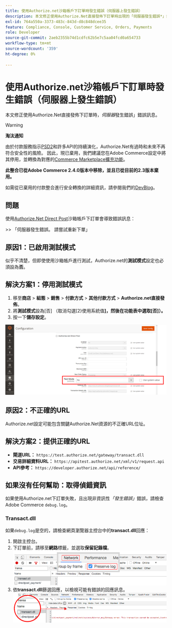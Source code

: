 ```yaml
---
title: 使用Authorize.net沙箱帳戶下訂單時發生錯誤（伺服器上發生錯誤）
description: 本文修正使用Authorize.Net直接發佈下訂單時出現的「伺服器發生錯誤*」錯誤訊息。
exl-id: 764a550a-3373-483c-843d-d8c848dcee35
feature: Compliance, Console, Customer Service, Orders, Payments
role: Developer
source-git-commit: 2aeb2355b74d1cdfc62b5e7c5aa04fcd0a654733
workflow-type: tm+mt
source-wordcount: '359'
ht-degree: 0%

---
```


# 使用Authorize.net沙箱帳戶下訂單時發生錯誤（伺服器上發生錯誤）

本文修正使用Authorize.Net直接發佈下訂單時，*伺服器*&#x200B;發生錯誤」錯誤訊息。

>[!WARNING]
>
>**淘汰通知**
>
>由於付款服務指示[PSD2](https://experienceleague.adobe.com/en/docs/commerce-admin/start/compliance/payments/compliance-payment-services-directive)和許多API的持續演化，Authorize.Net有過時和未來不再符合安全性的風險。 因此，現已棄用，我們建議您在Adobe Commerce設定中將其停用，並轉換為對應的[Commerce Marketplace擴充功能](https://marketplace.magento.com/extensions.html)。
>
>**此整合已從Adobe Commerce 2.4.0版本中移除，並且已從目前的2.3版本棄用。**
>
>如需從已棄用的付款整合進行安全轉換的詳細資訊，請參閱我們的[DevBlog](https://community.magento.com/t5/Magento-DevBlog/Deprecation-of-Magento-core-payment-integrations/ba-p/426445)。

## 問題

使用[Authorize.Net Direct Post](https://experienceleague.adobe.com/en/docs/commerce-knowledge-base/kb/troubleshooting/payments/error-placing-order-with-authorize-net-sandbox-account-an-error-occurred-on-the-server)沙箱帳戶下訂單會導致錯誤訊息：

&#x200B;>>
「伺服器發生錯誤。 請嘗試重新下單」

## 原因1：已啟用測試模式

似乎不清楚，但即使使用沙箱帳戶進行測試，Authorize.net的&#x200B;**測試模式**&#x200B;設定也必須設為&#x200B;**否**。

## 解決方案1：停用測試模式

1. 移至&#x200B;**商店** > **組態** > **銷售** > **付款方式** > **其他付款方式** > **Authorize.net直接發佈**。
1. 將&#x200B;**測試模式**&#x200B;設為[否] （取消勾選[2&rbrace;使用系統值&#x200B;**]，然後在功能表中選取[否]）。**
1. 按一下&#x200B;**儲存設定**。

![authorize-net_test-mode_setting.png](/help/troubleshooting/miscellaneous/assets/authorize-net_test-mode_setting.png)

## 原因2：不正確的URL

Authorize.net設定可能包含關鍵Authorize.Net資源的不正確URL位址。

## 解決方案2：提供正確的URL

* **閘道URL：**   `https://test.authorize.net/gateway/transact.dll`
* **交易詳細資料URL：**   `https://apitest.authorize.net/xml/v1/request.api`
* **API參考：**   `https://developer.authorize.net/api/reference/`

## 如果沒有任何幫助：取得偵錯資訊

如果使用Authorize.net下訂單失敗，且出現非資訊性&#x200B;*「發生錯誤」*&#x200B;錯誤，請檢查Adobe Commerce `debug.log`。

### Transact.dll

如果`debug.log`是空的，請檢查網頁瀏覽器主控台中的&#x200B;**transact.dll**&#x200B;回應：

1. 開啟主控台。
1. 下訂單前，請移至&#x200B;**網路**&#x200B;標籤，並選取&#x200B;**保留記錄檔**。    ![web-console_network_preserve-log.png](assets/web-console_network_preserve-log.png)
1. 依&#x200B;**transact.dll**&#x200B;篩選回應，以檢視可能有錯誤的回應訊息。    ![transact-dll_web-console_response.png](assets/transact-dll_web-console_response.png)
